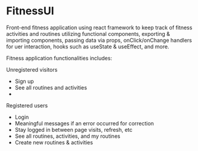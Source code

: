 # FitnessUI

Front-end fitness application using react framework to keep track of fitness activities and routines utilizing functional components, exporting & importing components, passing data via props, onClick/onChange handlers for uer interaction, hooks such as useState & useEffect, and more.

Fitness application functionalities includes:

Unregistered visitors
- Sign up
- See all routines and activities
- 
Registered users
- Login 
- Meaningful messages if an error occurred for correction
- Stay logged in between page visits, refresh, etc
- See all routines, activities, and my routines
- Create new routines & activities


